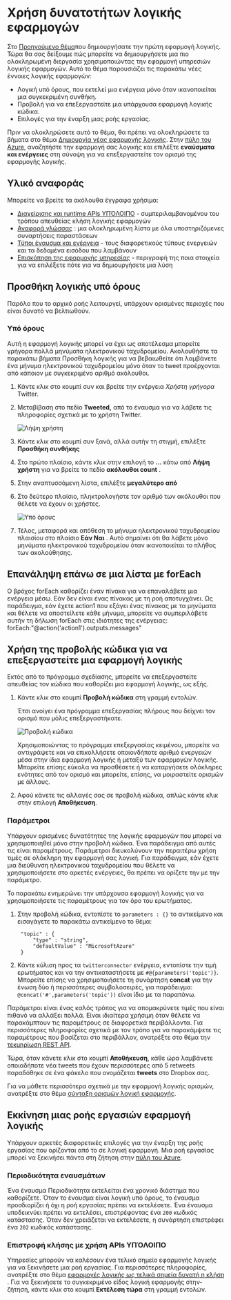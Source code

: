 <properties 
    pageTitle="Χρήση δυνατοτήτων εφαρμογής λογικής | Microsoft Azure" 
    description="Μάθετε πώς μπορείτε να χρησιμοποιήσετε τις εξελιγμένες δυνατότητες των εφαρμογών που είναι λογική." 
    authors="stepsic-microsoft-com" 
    manager="erikre" 
    editor="" 
    services="logic-apps" 
    documentationCenter=""/>

<tags
    ms.service="logic-apps"
    ms.workload="integration"
    ms.tgt_pltfrm="na"
    ms.devlang="na"
    ms.topic="article"
    ms.date="03/28/2016"
    ms.author="stepsic"/> 
    
# <a name="use-logic-apps-features"></a>Χρήση δυνατοτήτων λογικής εφαρμογών

Στο [Προηγούμενο θέμα](app-service-logic-create-a-logic-app.md)που δημιουργήσατε την πρώτη εφαρμογή λογικής. Τώρα θα σας δείξουμε πώς μπορείτε να δημιουργήσετε μια πιο ολοκληρωμένη διεργασία χρησιμοποιώντας την εφαρμογή υπηρεσιών λογικής εφαρμογών. Αυτό το θέμα παρουσιάζει τις παρακάτω νέες έννοιες λογικής εφαρμογών:

- Λογική υπό όρους, που εκτελεί μια ενέργεια μόνο όταν ικανοποιείται μια συγκεκριμένη συνθήκη.
- Προβολή για να επεξεργαστείτε μια υπάρχουσα εφαρμογή λογικής κώδικα.
- Επιλογές για την έναρξη μιας ροής εργασίας.

Πριν να ολοκληρώσετε αυτό το θέμα, θα πρέπει να ολοκληρώσετε τα βήματα στο θέμα [Δημιουργία νέας εφαρμογής λογικής](app-service-logic-create-a-logic-app.md). Στην [πύλη του Azure], αναζητήστε την εφαρμογή σας λογικής και επιλέξτε **εναύσματα και ενέργειες** στη σύνοψη για να επεξεργαστείτε τον ορισμό της εφαρμογής λογικής.

## <a name="reference-material"></a>Υλικό αναφοράς

Μπορείτε να βρείτε τα ακόλουθα έγγραφα χρήσιμα:

- [Διαχείρισης και runtime APIs ΥΠΌΛΟΙΠΟ](https://msdn.microsoft.com/library/azure/mt643787.aspx) - συμπεριλαμβανομένου του τρόπου απευθείας κλήση λογικής εφαρμογών
- [Αναφορά γλώσσας](https://msdn.microsoft.com/library/azure/mt643789.aspx) : μια ολοκληρωμένη λίστα με όλα υποστηριζόμενες συναρτήσεις παραστάσεων
- [Τύποι έναυσμα και ενέργεια](https://msdn.microsoft.com/library/azure/mt643939.aspx) - τους διαφορετικούς τύπους ενεργειών και τα δεδομένα εισόδου που λαμβάνουν
- [Επισκόπηση της εφαρμογής υπηρεσίας](../app-service/app-service-value-prop-what-is.md) - περιγραφή της ποια στοιχεία για να επιλέξετε πότε για να δημιουργήσετε μια λύση

## <a name="adding-conditional-logic"></a>Προσθήκη λογικής υπό όρους

Παρόλο που το αρχικό ροής λειτουργεί, υπάρχουν ορισμένες περιοχές που είναι δυνατό να βελτιωθούν. 


### <a name="conditional"></a>Υπό όρους
Αυτή η εφαρμογή λογικής μπορεί να έχει ως αποτέλεσμα μπορείτε γρήγορα πολλά μηνύματα ηλεκτρονικού ταχυδρομείου. Ακολουθήστε τα παρακάτω βήματα Προσθήκη λογικής για να βεβαιωθείτε ότι λαμβάνετε ένα μήνυμα ηλεκτρονικού ταχυδρομείου μόνο όταν το tweet προέρχονται από κάποιον με συγκεκριμένο αριθμό ακόλουθοι. 

1. Κάντε κλικ στο κουμπί συν και βρείτε την ενέργεια *Χρήστη γρήγορα* Twitter.

2. Μεταβίβαση στο πεδίο **Tweeted,** από το έναυσμα για να λάβετε τις πληροφορίες σχετικά με το χρήστη Twitter.

    ![Λήψη χρήστη](./media/app-service-logic-use-logic-app-features/getuser.png)

3. Κάντε κλικ στο κουμπί συν ξανά, αλλά αυτήν τη στιγμή, επιλέξτε **Προσθήκη συνθήκης**

4. Στο πρώτο πλαίσιο, κάντε κλικ στην επιλογή το **...** κάτω από **Λήψη χρήστη** για να βρείτε το πεδίο **ακόλουθοι count** .

5. Στην αναπτυσσόμενη λίστα, επιλέξτε **μεγαλύτερο από**

6. Στο δεύτερο πλαίσιο, πληκτρολογήστε τον αριθμό των ακόλουθοι που θέλετε να έχουν οι χρήστες.

    ![Υπό όρους](./media/app-service-logic-use-logic-app-features/conditional.png)

7.  Τέλος, μεταφορά και απόθεση το μήνυμα ηλεκτρονικού ταχυδρομείου πλαισίου στο πλαίσιο **Εάν Ναι** . Αυτό σημαίνει ότι θα λάβετε μόνο μηνύματα ηλεκτρονικού ταχυδρομείου όταν ικανοποιείται το πλήθος των ακολούθησης.

## <a name="repeating-over-a-list-with-foreach"></a>Επανάληψη επάνω σε μια λίστα με forEach

Ο βρόχος forEach καθορίζει έναν πίνακα για να επαναλάβετε μια ενέργεια μέσω. Εάν δεν είναι ένας πίνακας με τη ροή αποτυγχάνει. Ως παράδειγμα, εάν έχετε action1 που εξάγει ένας πίνακας με τα μηνύματα και θέλετε να αποστείλετε κάθε μήνυμα, μπορείτε να συμπεριλάβετε αυτήν τη δήλωση forEach στις ιδιότητες της ενέργειας: forEach:"@action('action1').outputs.messages"
 

## <a name="using-the-code-view-to-edit-a-logic-app"></a>Χρήση της προβολής κώδικα για να επεξεργαστείτε μια εφαρμογή λογικής

Εκτός από το πρόγραμμα σχεδίασης, μπορείτε να επεξεργαστείτε απευθείας τον κώδικα που καθορίζει μια εφαρμογή λογικής, ως εξής. 

1. Κάντε κλικ στο κουμπί **Προβολή κώδικα** στη γραμμή εντολών. 

    Έτσι ανοίγει ένα πρόγραμμα επεξεργασίας πλήρους που δείχνει τον ορισμό που μόλις επεξεργαστήκατε.

    ![Προβολή κώδικα](./media/app-service-logic-use-logic-app-features/codeview.png)

    Χρησιμοποιώντας το πρόγραμμα επεξεργασίας κειμένου, μπορείτε να αντιγράψετε και να επικολλήσετε οποιονδήποτε αριθμό ενεργειών μέσα στην ίδια εφαρμογή λογικής ή μεταξύ των εφαρμογών λογικής. Μπορείτε επίσης εύκολα να προσθέσετε ή να καταργήσετε ολόκληρες ενότητες από τον ορισμό και μπορείτε, επίσης, να μοιραστείτε ορισμών με άλλους.

2. Αφού κάνετε τις αλλαγές σας σε προβολή κώδικα, απλώς κάντε κλικ στην επιλογή **Αποθήκευση**. 

### <a name="parameters"></a>Παράμετροι
Υπάρχουν ορισμένες δυνατότητες της λογικής εφαρμογών που μπορεί να χρησιμοποιηθεί μόνο στην προβολή κώδικα. Ένα παράδειγμα από αυτές τις είναι παραμέτρους. Παράμετροι διευκολύνουν την περαιτέρω χρήση τιμές σε ολόκληρη την εφαρμογή σας λογική. Για παράδειγμα, εάν έχετε μια διεύθυνση ηλεκτρονικού ταχυδρομείου που θέλετε να χρησιμοποιήσετε στο αρκετές ενέργειες, θα πρέπει να ορίζετε την με την παράμετρο.

Το παρακάτω ενημερώνει την υπάρχουσα εφαρμογή λογικής για να χρησιμοποιήσετε τις παραμέτρους για τον όρο του ερωτήματος.

1. Στην προβολή κώδικα, εντοπίστε το `parameters : {}` το αντικείμενο και εισαγάγετε το παρακάτω αντικείμενο το θέμα:

        "topic" : {
            "type" : "string",
            "defaultValue" : "MicrosoftAzure"
        }
    
2. Κάντε κύλιση προς τα `twitterconnector` ενέργεια, εντοπίστε την τιμή ερωτήματος και να την αντικαταστήσετε με `#@{parameters('topic')}`.
    Μπορείτε επίσης να χρησιμοποιήσετε τη συνάρτηση **concat** για την ένωση δύο ή περισσότερες συμβολοσειρές, για παράδειγμα: `@concat('#',parameters('topic'))` είναι ίδιο με τα παραπάνω. 
 
Παράμετροι είναι ένας καλός τρόπος για να απομακρύνετε τιμές που είναι πιθανό να αλλάξει πολλά. Είναι ιδιαίτερα χρήσιμη όταν θέλετε να παρακάμπτουν τις παραμέτρους σε διαφορετικά περιβάλλοντα. Για περισσότερες πληροφορίες σχετικά με τον τρόπο για να παρακάμψετε τις παραμέτρους που βασίζεται στο περιβάλλον, ανατρέξτε στο θέμα την [τεκμηρίωση REST API](https://msdn.microsoft.com/library/mt643787.aspx).

Τώρα, όταν κάνετε κλικ στο κουμπί **Αποθήκευση**, κάθε ώρα λαμβάνετε οποιαδήποτε νέα tweets που έχουν περισσότερες από 5 retweets παραδόθηκε σε ένα φάκελο που ονομάζεται **tweets** στο Dropbox σας.

Για να μάθετε περισσότερα σχετικά με την εφαρμογή λογικής ορισμών, ανατρέξτε στο θέμα [σύνταξη ορισμών λογική εφαρμογής](app-service-logic-author-definitions.md).

## <a name="starting-a-logic-app-workflow"></a>Εκκίνηση μιας ροής εργασιών εφαρμογή λογικής
Υπάρχουν αρκετές διαφορετικές επιλογές για την έναρξη της ροής εργασίας που ορίζονται από το σε λογική εφαρμογή. Μια ροή εργασίας μπορεί να ξεκινήσει πάντα στη ζήτηση στην [πύλη του Azure].

### <a name="recurrence-triggers"></a>Περιοδικότητα εναυσμάτων
Ένα έναυσμα Περιοδικότητα εκτελείται ένα χρονικό διάστημα που καθορίζετε. Όταν το έναυσμα είναι λογική υπό όρους, το έναυσμα προσδιορίζει ή όχι η ροή εργασίας πρέπει να εκτελέσετε. Ένα έναυσμα υποδεικνύει πρέπει να εκτελέσει, επιστρέφοντας ένα `200` κωδικός κατάστασης. Όταν δεν χρειάζεται να εκτελέσετε, η συνάρτηση επιστρέφει ένα `202` κωδικός κατάστασης.

### <a name="callback-using-rest-apis"></a>Επιστροφή κλήσης με χρήση APIs ΥΠΌΛΟΙΠΟ
Υπηρεσίες μπορούν να καλέσουν ένα τελικό σημείο εφαρμογής λογικής για να ξεκινήσετε μια ροή εργασίας. Για περισσότερες πληροφορίες, ανατρέξτε στο θέμα [εφαρμογές λογικής ως τελικά σημεία δυνατή η κλήση](app-service-logic-connector-http.md) . Για να ξεκινήσετε το συγκεκριμένο είδος λογική εφαρμογής στην-ζήτηση, κάντε κλικ στο κουμπί **Εκτέλεση τώρα** στη γραμμή εντολών. 

<!-- Shared links -->
[Πύλη του Azure]: https://portal.azure.com 